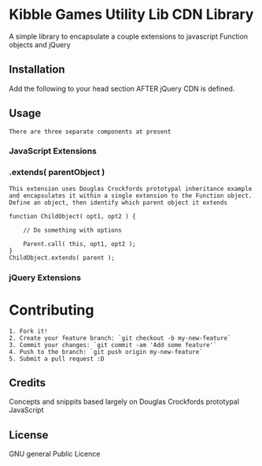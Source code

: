 # Kibble Games Utility Lib CDN Library
A simple library to encapsulate a couple extensions to javascript Function objects and jQuery

## Installation
Add the following to your head section AFTER jQuery CDN is defined.

<script src="http://kibblegames.github.io/js/klib.js"></script>

## Usage
    There are three separate components at present

### JavaScript Extensions

### .extends( parentObject )
    This extension uses Douglas Crockfords prototypal inheritance example and encapsulates it within a single extension to the Function object.
    Define an object, then identify which parent object it extends
    
    function ChildObject( opt1, opt2 ) {
            
        // Do something with options
    
        Parent.call( this, opt1, opt2 );
    }
    ChildObject.extends( parent );



### jQuery Extensions


# Contributing
    1. Fork it!
    2. Create your feature branch: `git checkout -b my-new-feature`
    3. Commit your changes: `git commit -am 'Add some feature'`
    4. Push to the branch: `git push origin my-new-feature`
    5. Submit a pull request :D


## Credits
Concepts and snippits based largely on Douglas Crockfords prototypal JavaScript

## License
GNU general Public Licence